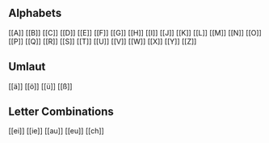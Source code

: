Alphabets
-----------------
[[A]] [[B]] [[C]] [[D]] [[E]] [[F]] [[G]] [[H]] [[I]] [[J]] [[K]] [[L]] [[M]] [[N]] [[O]] [[P]] [[Q]] [[R]] [[S]] [[T]] [[U]] [[V]] [[W]] [[X]] [[Y]] [[Z]] 


Umlaut
------------
[[ä]] [[ö]] [[ü]] [[ß]]


Letter Combinations
---------------------------------
[[ei]] [[ie]] [[au]] [[eu]] [[ch]]

